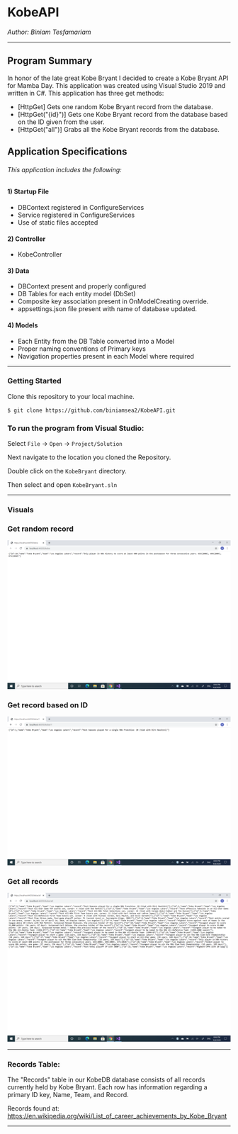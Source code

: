 # KobeAPI  
*Author: Biniam Tesfamariam*

----

## Program Summary 
In honor of the late great Kobe Bryant I decided to create a Kobe Bryant API for Mamba Day. This application was created using Visual Studio 2019 and written in C#. This application has three get methods:  

- [HttpGet] Gets one random Kobe Bryant record from the database.  
- [HttpGet("{id}")] Gets one Kobe Bryant record from the database based on the ID given from the user.   
- [HttpGet("all")] Grabs all the Kobe Bryant records from the database.  


## Application Specifications
###### This application includes the following:  

#### 1) Startup File 
- DBContext registered in ConfigureServices  
- Service registered in ConfigureServices    
- Use of static files accepted  

#### 2) Controller  
- KobeController  
#### 3) Data  
- DBContext present and properly configured  
- DB Tables for each entity model (DbSet<Kobe>)  
- Composite key association present in OnModelCreating override.  
- appsettings.json file present with name of database updated.  
 
#### 4) Models  
- Each Entity from the DB Table converted into a Model  
- Proper naming conventions of Primary keys  
- Navigation properties present in each Model where required  
---

### Getting Started
Clone this repository to your local machine.

```
$ git clone https://github.com/biniamsea2/KobeAPI.git
```

### To run the program from Visual Studio:
Select ```File``` -> ```Open``` -> ```Project/Solution```

Next navigate to the location you cloned the Repository.

Double click on the ```KobeBryant``` directory.

Then select and open ```KobeBryant.sln```

---

### Visuals

### Get random record
![Image 1](https://github.com/biniamsea2/KobeAPI/blob/master/Screenshot%20(4).png)
### Get record based on ID
![Image 1](https://github.com/biniamsea2/KobeAPI/blob/master/Screenshot%20(5).png)
### Get all records
![Image 1](https://github.com/biniamsea2/KobeAPI/blob/master/Screenshot%20(6).png)

---
### Records Table:  
The "Records" table in our KobeDB database consists of all records currently held by Kobe Bryant. Each row has information regarding a primary ID key, Name, Team, and Record. 

Records found at: https://en.wikipedia.org/wiki/List_of_career_achievements_by_Kobe_Bryant  

---
